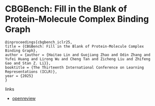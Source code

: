# CBGBench: Fill in the Blank of Protein-Molecule Complex Binding Graph

```
@inproceedings{cbgbench_iclr25,
title = {CBGBench: Fill in the Blank of Protein-Molecule Complex Binding Graph},
author = {author = {Haitao Lin and Guojiang Zhao and Odin Zhang and Yufei Huang and Lirong Wu and Cheng Tan and Zicheng Liu and Zhifeng Gao and Stan Z. Li}},
booktitle = {The Thirteenth International Conference on Learning Representations (ICLR)},
year = {2025}
}
```

links
- [openreview](https://openreview.net/forum?id=mOpNrrV2zH)
